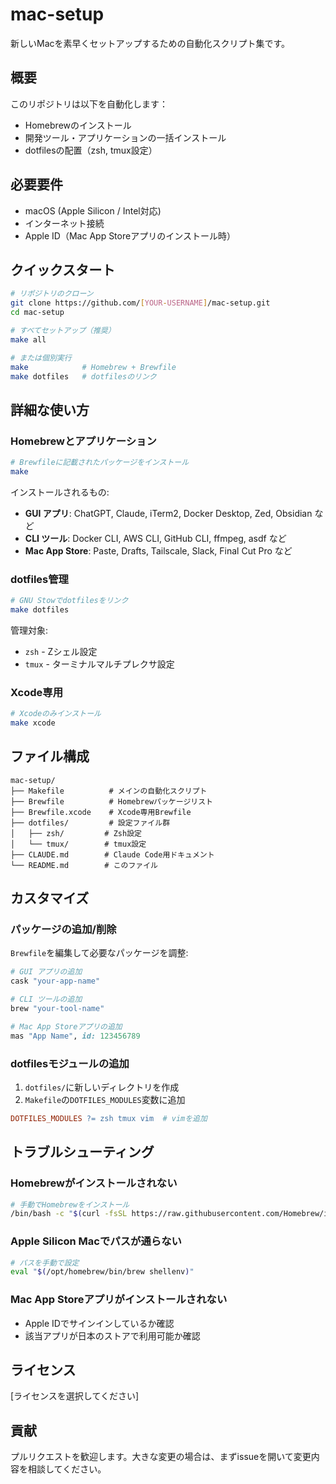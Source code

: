 # mac-setup

新しいMacを素早くセットアップするための自動化スクリプト集です。

## 概要

このリポジトリは以下を自動化します：
- Homebrewのインストール
- 開発ツール・アプリケーションの一括インストール
- dotfilesの配置（zsh, tmux設定）

## 必要要件

- macOS (Apple Silicon / Intel対応)
- インターネット接続
- Apple ID（Mac App Storeアプリのインストール時）

## クイックスタート

```bash
# リポジトリのクローン
git clone https://github.com/[YOUR-USERNAME]/mac-setup.git
cd mac-setup

# すべてセットアップ（推奨）
make all

# または個別実行
make            # Homebrew + Brewfile
make dotfiles   # dotfilesのリンク
```

## 詳細な使い方

### Homebrewとアプリケーション

```bash
# Brewfileに記載されたパッケージをインストール
make
```

インストールされるもの:
- **GUI アプリ**: ChatGPT, Claude, iTerm2, Docker Desktop, Zed, Obsidian など
- **CLI ツール**: Docker CLI, AWS CLI, GitHub CLI, ffmpeg, asdf など
- **Mac App Store**: Paste, Drafts, Tailscale, Slack, Final Cut Pro など

### dotfiles管理

```bash
# GNU Stowでdotfilesをリンク
make dotfiles
```

管理対象:
- `zsh` - Zシェル設定
- `tmux` - ターミナルマルチプレクサ設定

### Xcode専用

```bash
# Xcodeのみインストール
make xcode
```

## ファイル構成

```
mac-setup/
├── Makefile          # メインの自動化スクリプト
├── Brewfile          # Homebrewパッケージリスト
├── Brewfile.xcode    # Xcode専用Brewfile
├── dotfiles/         # 設定ファイル群
│   ├── zsh/         # Zsh設定
│   └── tmux/        # tmux設定
├── CLAUDE.md        # Claude Code用ドキュメント
└── README.md        # このファイル
```

## カスタマイズ

### パッケージの追加/削除

`Brewfile`を編集して必要なパッケージを調整:

```ruby
# GUI アプリの追加
cask "your-app-name"

# CLI ツールの追加
brew "your-tool-name"

# Mac App Storeアプリの追加
mas "App Name", id: 123456789
```

### dotfilesモジュールの追加

1. `dotfiles/`に新しいディレクトリを作成
2. `Makefile`の`DOTFILES_MODULES`変数に追加

```makefile
DOTFILES_MODULES ?= zsh tmux vim  # vimを追加
```

## トラブルシューティング

### Homebrewがインストールされない

```bash
# 手動でHomebrewをインストール
/bin/bash -c "$(curl -fsSL https://raw.githubusercontent.com/Homebrew/install/HEAD/install.sh)"
```

### Apple Silicon Macでパスが通らない

```bash
# パスを手動で設定
eval "$(/opt/homebrew/bin/brew shellenv)"
```

### Mac App Storeアプリがインストールされない

- Apple IDでサインインしているか確認
- 該当アプリが日本のストアで利用可能か確認

## ライセンス

[ライセンスを選択してください]

## 貢献

プルリクエストを歓迎します。大きな変更の場合は、まずissueを開いて変更内容を相談してください。